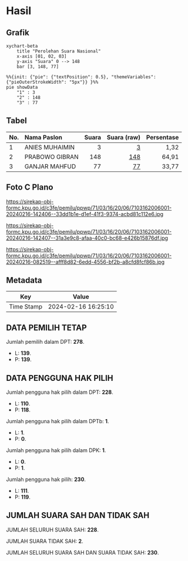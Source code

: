 # Hasil

## Grafik

```mermaid
xychart-beta
    title "Perolehan Suara Nasional"
    x-axis [01, 02, 03]
    y-axis "Suara" 0 --> 148
    bar [3, 148, 77]
```

```mermaid
%%{init: {"pie": {"textPosition": 0.5}, "themeVariables": {"pieOuterStrokeWidth": "5px"}} }%%
pie showData
    "1" : 3
    "2" : 148
    "3" : 77
```

## Tabel

| No. | Nama Paslon    | Suara | Suara (raw) | Persentase |
|:--- |:-------------- | -----:| -----------:| ----------:|
| 1   | ANIES MUHAIMIN | 3     | [3][p-1]    | 1,32       |
| 2   | PRABOWO GIBRAN | 148   | [148][p-2]  | 64,91      |
| 3   | GANJAR MAHFUD  | 77    | [77][p-3]   | 33,77      |


[p-1]: https://github.com/gigit-pemilu/pemilu-2024/blob/main/pilpres/hitung-suara/sub/71-sulawesi-utara/sub/03-kepulauan-sangihe/sub/16-kendahe/sub/2006-mohong-sawang/sub/001-tps/sub/paslon-1.txt
[p-2]: https://github.com/gigit-pemilu/pemilu-2024/blob/main/pilpres/hitung-suara/sub/71-sulawesi-utara/sub/03-kepulauan-sangihe/sub/16-kendahe/sub/2006-mohong-sawang/sub/001-tps/sub/paslon-2.txt
[p-3]: https://github.com/gigit-pemilu/pemilu-2024/blob/main/pilpres/hitung-suara/sub/71-sulawesi-utara/sub/03-kepulauan-sangihe/sub/16-kendahe/sub/2006-mohong-sawang/sub/001-tps/sub/paslon-3.txt

## Foto C Plano

https://sirekap-obj-formc.kpu.go.id/c3fe/pemilu/ppwp/71/03/16/20/06/7103162006001-20240216-142406--33dd1b1e-d1ef-41f3-9374-acbd81c112e6.jpg

https://sirekap-obj-formc.kpu.go.id/c3fe/pemilu/ppwp/71/03/16/20/06/7103162006001-20240216-142407--31a3e9c8-afaa-40c0-bc68-e426b15876df.jpg

https://sirekap-obj-formc.kpu.go.id/c3fe/pemilu/ppwp/71/03/16/20/06/7103162006001-20240216-082519--afff8d82-6edd-4556-bf2b-a8cfd8fcf86b.jpg


## Metadata

| Key        | Value               |
| ---------- | ------------------- |
| Time Stamp | 2024-02-16 16:25:10 |


## DATA PEMILIH TETAP

Jumlah pemilih dalam DPT: **278**.
 * L: **139**.
 * P: **139**.

## DATA PENGGUNA HAK PILIH

Jumlah pengguna hak pilih dalam DPT: **228**.
 * L: **110**.
 * P: **118**.

Jumlah pengguna hak pilih dalam DPTb: **1**.
 * L: **1**.
 * P: **0**.

Jumlah pengguna hak pilih dalam DPK: **1**.
 * L: **0**.
 * P: **1**.

Jumlah pengguna hak pilih: **230**.
 * L: **111**.
 * P: **119**.

## JUMLAH SUARA SAH DAN TIDAK SAH

JUMLAH SELURUH SUARA SAH: **228**.

JUMLAH SUARA TIDAK SAH: **2**.

JUMLAH SELURUH SUARA SAH DAN SUARA TIDAK SAH: **230**.


